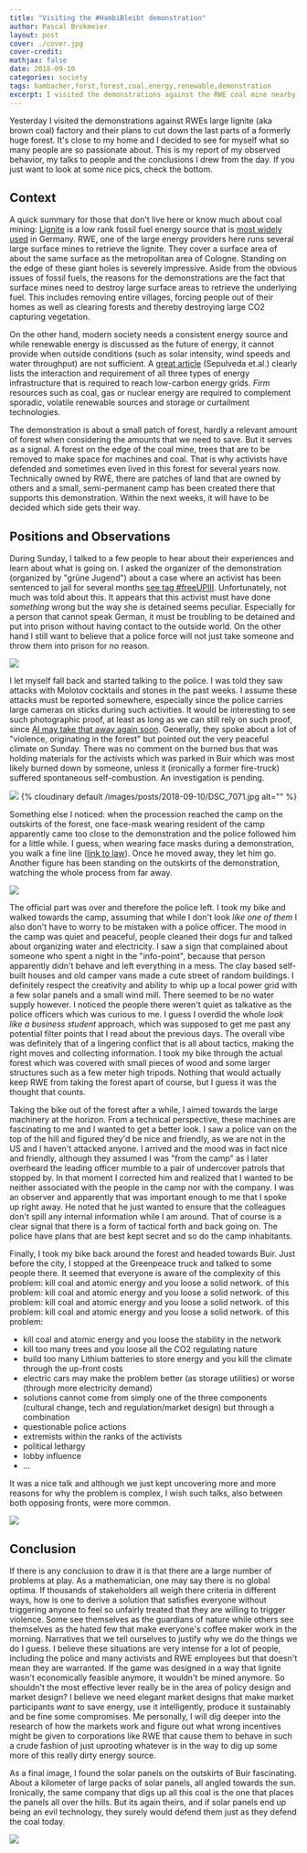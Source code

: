 ```yaml
---
title: "Visiting the #HambiBleibt demonstration"
author: Pascal Brokmeier
layout: post
cover: ./cover.jpg
cover-credit: 
mathjax: false
date: 2018-09-10
categories: society
tags: hambacher,forst,forest,coal,energy,renewable,demonstration
excerpt: I visited the demonstrations against the RWE coal mine nearby Cologne and talked to some participants to see first hand how the story is seen from the people that are involved. 
---
```


Yesterday I visited the demonstrations against RWEs large lignite (aka brown coal) factory and their plans to cut down
the last parts of a formerly huge forest. It's close to my home and I decided to see for myself what so many people are
so passionate about. This is my report of my observed behavior, my talks to people and the conclusions I drew from the
day. If you just want to look at some nice pics, check the bottom.

## Context

A quick summary for those that don't live here or know much about coal mining:
[Lignite](https://en.wikipedia.org/wiki/Lignite) is a low rank fossil fuel energy source that is [most widely
used](https://en.wikipedia.org/wiki/Lignite#Production) in Germany. RWE, one of the large energy providers here runs
several large surface mines to retrieve the lignite. They cover a surface area of about the same surface as the
metropolitan area of Cologne. Standing on the edge of these giant holes is severely impressive. Aside from the obvious
issues of fossil fuels, the reasons for the demonstrations are the fact that surface mines need to destroy large surface
areas to retrieve the underlying fuel. This includes removing entire villages, forcing people out of their homes as well
as clearing forests and thereby destroying large CO2 capturing vegetation. 

On the other hand, modern society needs a consistent energy source and while renewable energy is discussed as the future
of energy, it cannot provide when outside conditions (such as solar intensity, wind speeds and water throughput) are not
sufficient. A [great article](https://www.sciencedirect.com/science/article/pii/S2542435118303866?via%3Dihub) (Sepulveda
et.al.) clearly lists the interaction and requirement of all three types of energy infrastructure that is required to
reach low-carbon energy grids. *Firm* resources such as coal, gas or nuclear energy are required to complement sporadic,
volatile renewable sources and storage or curtailment technologies.

The demonstration is about a small patch of forest, hardly a relevant amount of forest when considering the amounts that
we need to save. But it serves as a signal. A forest on the edge of the coal mine, trees that are to be removed to make
space for machines and coal. That is why activists have defended and sometimes even lived in this forest for several
years now. Technically owned by RWE, there are patches of land that are owned by others and a small, semi-permanent camp
has been created there that supports this demonstration. Within the next weeks, it will have to be decided which side
gets their way.

## Positions and Observations

During Sunday, I talked to a few people to hear about their experiences and learn about what is going on. I asked the
organizer of the demonstration (organized by "grüne Jugend") about a case where an activist has been sentenced to jail
for several months [see tag #freeUPIII](https://twitter.com/search?q=%23freeupiii&src=typd). Unfortunately, not much
was told about this. It appears that this activist must have done *something* wrong but the way she is detained seems
peculiar. Especially for a person that cannot speak German, it must be troubling to be detained and put into prison
without having contact to the outside world. On the other hand I still want to believe that a police force will not just
take someone and throw them into prison for no reason. 

![](./DSC_7065.jpg )

I let myself fall back and started talking to the police. I was told they saw attacks with Molotov cocktails and stones
in the past weeks. I assume these attacks must be reported somewhere, especially since the police carries large cameras
on sticks during such activities. It would be interesting to see such photographic proof, at least as long as we can
still rely on such proof, since [AI may take that away again soon](https://www.youtube.com/watch?v=GRQuRcpf5Gc).
Generally, they spoke about a lot of "violence, originating in the forest" but pointed out the very peaceful climate on
Sunday. There was no comment on the burned bus that was holding materials for the activists which was parked in Buir
which was most likely burned down by someone, unless it (ironically a former fire-truck) suffered spontaneous
self-combustion. An investigation is pending.

![](./DSC_7070.jpg )
{% cloudinary default /images/posts/2018-09-10/DSC_7071.jpg alt="" %}

Something else I noticed: when the procession reached the camp on the outskirts of the forest, one face-mask wearing
resident of the camp apparently came too close to the demonstration and the police followed him for a little while. I
guess, when wearing face masks during a demonstration, you walk a fine line ([link to
law](https://dejure.org/gesetze/VersG/17a.html)). Once he moved away, they let him go. Another figure has been standing
on the outskirts of the demonstration, watching the whole process from far away. 

![](./DSC_7072.jpg )

The official part was over and therefore the police left. I took my bike and walked towards the camp, assuming that
while I don't look *like one of them* I also don't have to worry to be mistaken with a police officer. The mood in the
camp was quiet and peaceful, people cleaned their dogs fur and talked about organizing water and electricity. I saw a
sign that complained about someone who spent a night in the "info-point", because that person apparently didn't behave
and left everything in a mess. The clay based self-built houses and old camper vans made a cute street of random
buildings. I definitely respect the creativity and ability to whip up a local power grid with a few solar panels and a
small wind mill. There seemed to be no water supply however. I noticed the people there weren't quiet as talkative as
the police officers which was curious to me. I guess I overdid the whole *look like a business student* approach, which
was supposed to get me past any potential filter points that I read about the previous days. The overall vibe was
definitely that of a lingering conflict that is all about tactics, making the right moves and collecting information. I
took my bike through the actual forest which was covered with small pieces of wood and some larger structures such as a
few meter high tripods. Nothing that would actually keep RWE from taking the forest apart of course, but I guess it was
the thought that counts.

Taking the bike out of the forest after a while, I aimed towards the large machinery at the horizon. From a technical
perspective, these machines are fascinating to me and I wanted to get a better look. I saw a police van on the top of
the hill and figured they'd be nice and friendly, as we are not in the US and I haven't attacked anyone. I arrived and
the mood was in fact nice and friendly, although they assumed I was "from the camp" as I later overheard the leading
officer mumble to a pair of undercover patrols that stopped by. In that moment I corrected him and realized that I
wanted to be neither associated with the people in the camp nor with the company. I was an observer and apparently that
was important enough to me that I spoke up right away. He noted that he just wanted to ensure that the colleagues don't
spill any internal information while I am around. That of course is a clear signal that there is a form of tactical
forth and back going on. The police have plans that are best kept secret and so do the camp inhabitants. 

Finally, I took my bike back around the forest and headed towards Buir. Just before the city, I stopped at the
Greenpeace truck and talked to some people there. It seemed that everyone is aware of the complexity of this problem:
kill coal and atomic energy and you loose a solid network. of this problem: kill coal and atomic energy and you loose a
solid network. of this problem: kill coal and atomic energy and you loose a solid network. of this problem: kill coal
and atomic energy and you loose a solid network. of this problem: 
- kill coal and atomic energy and you loose the stability in the network
- kill too many trees and you loose all the CO2 regulating nature
- build too many Lithium batteries to store energy and you kill the climate through the up-front costs
- electric cars may make the problem better (as storage utilities) or worse (through more electricity demand)
- solutions cannot come from simply one of the three components (cultural change, tech and regulation/market design) but
    through a combination
- questionable police actions
- extremists within the ranks of the activists 
- political lethargy 
- lobby influence
- ...

It was a nice talk and although we just kept uncovering more and more reasons for why the problem is complex, I wish
such talks, also between both opposing fronts, were more common. 


![](./DSC_7075.jpg )


## Conclusion

If there is any conclusion to draw it is that there are a large number of problems at play. As a mathematician, one may
say there is no global optima. If thousands of stakeholders all weigh there criteria in different ways, how is one to
derive a solution that satisfies everyone without triggering anyone to feel so unfairly treated that they are willing to
trigger violence. Some see themselves as the guardians of nature while others see themselves as the hated few that make
everyone's coffee maker work in the morning. Narratives that we tell ourselves to justify why we do the things we do I
guess. I believe these situations are very intense for a lot of people, including the police and many activists and RWE
employees but that doesn't mean they are warranted. If the game was designed in a way that lignite wasn't economically
feasible anymore, it wouldn't be mined anymore. So shouldn't the most effective lever really be in the area of policy
design and market design? I believe we need elegant market designs that make market participants *want* to save energy,
use it intelligently, produce it sustainably and be fine some compromises. Me personally, I will dig deeper into the
research of how the markets work and figure out what wrong incentives might be given to corporations like RWE that cause
them to behave in such a crude fashion of just uprooting whatever is in the way to dig up some more of this really dirty
energy source. 

As a final image, I found the solar panels on the outskirts of Buir fascinating. About a kilometer of large packs of
solar panels, all angled towards the sun. Ironically, the same company that digs up all this coal is the one that places
the panels all over the hills. But its again theirs, and if solar panels end up being an evil technology, they surely
would defend them just as they defend the coal today. 


![](./DSC_7058.jpg )


